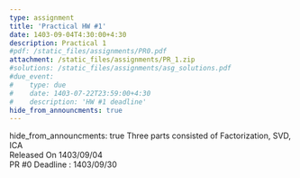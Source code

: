 ```yaml
---
type: assignment
title: 'Practical HW #1'
date: 1403-09-04T4:30:00+4:30
description: Practical 1
#pdf: /static_files/assignments/PR0.pdf
attachment: /static_files/assignments/PR_1.zip
#solutions: /static_files/assignments/asg_solutions.pdf
#due_event: 
#    type: due
#    date: 1403-07-22T23:59:00+4:30
#    description: 'HW #1 deadline'
hide_from_announcments: true
---
```

hide_from_announcments: true
Three parts consisted of Factorization, SVD, ICA<br>
Released On 1403/09/04<br>
PR #0 Deadline : 1403/09/30
